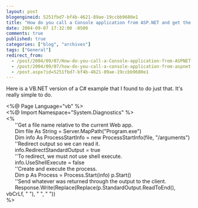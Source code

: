 ```yaml
---
layout: post
blogengineid: 5251fbd7-bf4b-4621-89ae-19ccbb9680e1
title: "How do you call a Console application from ASP.NET and get the results??"
date: 2004-09-07 17:32:00 -0500
comments: true
published: true
categories: ["blog", "archives"]
tags: ["General"]
redirect_from: 
  - /post/2004/09/07/How-do-you-call-a-Console-application-from-ASPNET-and-get-the-results
  - /post/2004/09/07/how-do-you-call-a-console-application-from-aspnet-and-get-the-results
  - /post.aspx?id=5251fbd7-bf4b-4621-89ae-19ccbb9680e1
---
```

<!-- more -->
<P>Here is a VB.NET version of a C# example that I found to do just that. It's really simple to do.</P>
<P>&lt;%@ Page Language="vb" %&gt;<BR>&lt;%@ Import Namespace="System.Diagnostics" %&gt;<BR>&lt;% <BR>&nbsp;&nbsp;&nbsp;&nbsp;&nbsp; ''Get a file name relative to the current Web app. <BR>&nbsp;&nbsp;&nbsp;&nbsp;&nbsp; Dim file As String = Server.MapPath("Program.exe") <BR>&nbsp;&nbsp;&nbsp;&nbsp;&nbsp; Dim info As ProcessStartInfo = new ProcessStartInfo(file, "/arguments") <BR>&nbsp;&nbsp;&nbsp;&nbsp;&nbsp; ''Redirect output so we can read it.<BR>&nbsp;&nbsp;&nbsp;&nbsp;&nbsp; info.RedirectStandardOutput = true <BR>&nbsp;&nbsp;&nbsp;&nbsp;&nbsp; ''To redirect, we must not use shell execute.<BR>&nbsp;&nbsp;&nbsp;&nbsp;&nbsp; info.UseShellExecute = false <BR>&nbsp;&nbsp;&nbsp;&nbsp;&nbsp; ''Create and execute the process.<BR>&nbsp;&nbsp;&nbsp;&nbsp;&nbsp; Dim p As Process = Process.Start(info) p.Start() <BR>&nbsp;&nbsp;&nbsp;&nbsp;&nbsp; ''Send whatever was returned through the output to the client. <BR>&nbsp;&nbsp;&nbsp;&nbsp;&nbsp; Response.Write(Replace(Replace(p.StandardOutput.ReadToEnd(), vbCrLf, " "), " ", "&nbsp;"))<BR>%&gt;</P>
